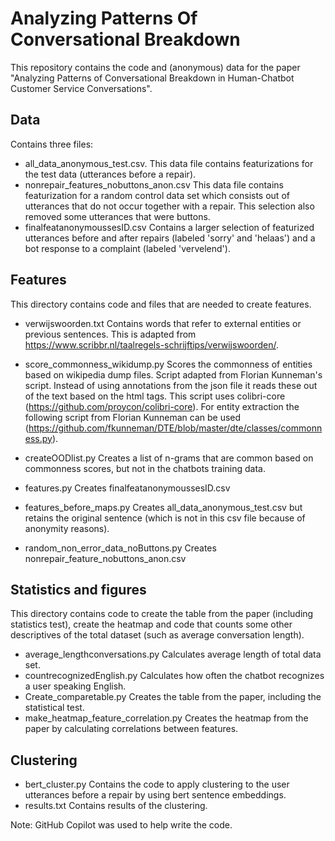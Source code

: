 # Analyzing Patterns Of Conversational Breakdown

This repository contains the code and (anonymous) data for the paper "Analyzing Patterns of Conversational Breakdown in Human-Chatbot Customer Service Conversations".

## Data
Contains three files:
- all_data_anonymous_test.csv. This data file contains featurizations for the test data (utterances before a repair).
- nonrepair_features_nobuttons_anon.csv This data file contains featurization for a random control data set which consists out of utterances that do not occur together with a repair. This selection also removed some utterances that were buttons.
- finalfeatanonymoussesID.csv Contains a larger selection of featurized utterances before and after repairs (labeled 'sorry' and 'helaas') and a bot response to a complaint (labeled 'vervelend'). 

## Features
This directory contains code and files that are needed to create features.
- verwijswoorden.txt Contains words that refer to external entities or previous sentences. This is adapted from https://www.scribbr.nl/taalregels-schrijftips/verwijswoorden/.
- score_commonness_wikidump.py Scores the commonness of entities based on wikipedia dump files. Script adapted from Florian Kunneman's script. Instead of using annotations from the json file it reads these out of the text based on the html tags. This script uses colibri-core (https://github.com/proycon/colibri-core). For entity extraction the following script from Florian Kunneman can be used (https://github.com/fkunneman/DTE/blob/master/dte/classes/commonness.py).
- createOODlist.py Creates a list of n-grams that are common based on commonness scores, but not in the chatbots training data.

- features.py Creates finalfeatanonymoussesID.csv
- features_before_maps.py Creates all_data_anonymous_test.csv but retains the original sentence (which is not in this csv file because of anonymity reasons).
- random_non_error_data_noButtons.py Creates nonrepair_feature_nobuttons_anon.csv 

## Statistics and figures
This directory contains code to create the table from the paper (including statistics test), create the heatmap and code that counts some other descriptives of the total dataset (such as average conversation length).

- average_lengthconversations.py Calculates average length of total data set.
- countrecognizedEnglish.py Calculates how often the chatbot recognizes a user speaking English.
- Create_comparetable.py Creates the table from the paper, including the statistical test.
- make_heatmap_feature_correlation.py Creates the heatmap from the paper by calculating correlations between features.

## Clustering 
- bert_cluster.py Contains the code to apply clustering to the user utterances before a repair by using bert sentence embeddings.
- results.txt Contains results of the clustering.





Note: GitHub Copilot was used to help write the code.
